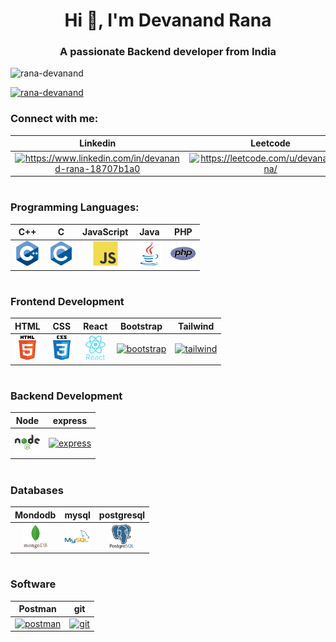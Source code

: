 <h1 align="center">Hi 👋, I'm Devanand Rana</h1>
<h3 align="center">A passionate Backend developer from India</h3>

<p align="left"> <img src="https://komarev.com/ghpvc/?username=rana-devanand&label=Profile%20views&color=0e75b6&style=flat" alt="rana-devanand" /> </p>

<p align="left"> <a href="https://github.com/ryo-ma/github-profile-trophy"><img src="https://github-profile-trophy.vercel.app/?username=rana-devanand" alt="rana-devanand" /></a> </p>


<h3 align="left">Connect with me:</h3>
<p align="left">

| Linkedin  | Leetcode | gfg |
|:----:|:-----:|:------:|
|<a href="https://linkedin.com/in/https://www.linkedin.com/in/devanand-rana-18707b1a0" target="blank"><img align="center" src="https://raw.githubusercontent.com/rahuldkjain/github-profile-readme-generator/master/src/images/icons/Social/linked-in-alt.svg" alt="https://www.linkedin.com/in/devanand-rana-18707b1a0" height="30" width="40" /></a> | <a href="https://www.leetcode.com/https://leetcode.com/u/devanand_rana/" target="blank"><img align="center" src="https://raw.githubusercontent.com/rahuldkjain/github-profile-readme-generator/master/src/images/icons/Social/leet-code.svg" alt="https://leetcode.com/u/devanand_rana/" height="30" width="40" /></a>|<a href="https://www.geeksforgeeks.org/user/devanandrana168/" target="blank"><img align="center" src="https://github.com/user-attachments/assets/bd0e4eb0-7cff-4247-b71f-1198061a33d4" alt="https://leetcode.com/u/devanand_rana/" height="30" width="40" /></a>
</p>

#
<h3 align="left">Programming Languages:</h3>

<p align="left"> 

| C++  | C |  JavaScript | Java | PHP |
|:----:|:-----:|:----:|:-----:|:-----:|
|<a href="https://www.w3schools.com/cpp/" target="_blank" rel="noreferrer"> <img src="https://raw.githubusercontent.com/devicons/devicon/master/icons/cplusplus/cplusplus-original.svg" alt="cplusplus" width="40" height="40"/> </a> | <a href="https://www.cprogramming.com/" target="_blank" rel="noreferrer"> <img src="https://raw.githubusercontent.com/devicons/devicon/master/icons/c/c-original.svg" alt="c" width="40" height="40"/> </a> | <a href="https://developer.mozilla.org/en-US/docs/Web/JavaScript" target="_blank" rel="noreferrer"> <img src="https://raw.githubusercontent.com/devicons/devicon/master/icons/javascript/javascript-original.svg" alt="javascript" width="40" height="40"/> </a> | <a href="https://www.java.com" target="_blank" rel="noreferrer"> <img src="https://raw.githubusercontent.com/devicons/devicon/master/icons/java/java-original.svg" alt="java" width="40" height="40"/> </a> |<a href="https://www.php.net" target="_blank" rel="noreferrer"> <img src="https://raw.githubusercontent.com/devicons/devicon/master/icons/php/php-original.svg" alt="php" width="40" height="40"/> </a>|
</p>

#
<h3 align="left">Frontend Development</h3>

<p align="left">
  
| HTML  | CSS |  React | Bootstrap | Tailwind |
|:----:|:-----:|:----:|:-----:|:-----:|
|<a href="https://www.w3.org/html/" target="_blank" rel="noreferrer"> <img src="https://raw.githubusercontent.com/devicons/devicon/master/icons/html5/html5-original-wordmark.svg" alt="html5" width="40" height="40"/> </a> |<a href="https://www.w3schools.com/css/" target="_blank" rel="noreferrer"> <img src="https://raw.githubusercontent.com/devicons/devicon/master/icons/css3/css3-original-wordmark.svg" alt="css3" width="40" height="40"/> </a> |<a href="https://reactjs.org/" target="_blank" rel="noreferrer"> <img src="https://raw.githubusercontent.com/devicons/devicon/master/icons/react/react-original-wordmark.svg" alt="react" width="40" height="40"/> </a>|<a href="https://getbootstrap.com" target="_blank" rel="noreferrer"> <img src="https://github.com/user-attachments/assets/b6d30179-63a4-4f89-a225-fcbf32584903" alt="bootstrap" width="40" height="40"/> </a>|<a href="https://tailwindcss.com/" target="_blank" rel="noreferrer"> <img src="https://www.vectorlogo.zone/logos/tailwindcss/tailwindcss-icon.svg" alt="tailwind" width="40" height="40"/> </a>|
</p>

#
<h3 align="left">Backend Development</h3>

<p align="left">
  
| Node  | express |  
|:----:|:-----:|
|<a href="https://nodejs.org" target="_blank" rel="noreferrer"> <img src="https://raw.githubusercontent.com/devicons/devicon/master/icons/nodejs/nodejs-original-wordmark.svg" alt="nodejs" width="40" height="40"/> </a>|<a href="https://expressjs.com" target="_blank" rel="noreferrer"> <img src="https://github.com/user-attachments/assets/66d6ef8e-b544-40c5-8eef-1b9305766e20" alt="express" width="40" height="40"/> </a>|
</p>


#
<h3 align="left">Databases</h3>

<p align="left">
  
| Mondodb  | mysql | postgresql |  
|:----:|:-----:|:---------:|
|<a href="https://www.mongodb.com/" target="_blank" rel="noreferrer"> <img src="https://raw.githubusercontent.com/devicons/devicon/master/icons/mongodb/mongodb-original-wordmark.svg" alt="mongodb" width="40" height="40"/> </a>|<a href="https://www.mysql.com/" target="_blank" rel="noreferrer"> <img src="https://raw.githubusercontent.com/devicons/devicon/master/icons/mysql/mysql-original-wordmark.svg" alt="mysql" width="40" height="40"/> </a>|<a href="https://www.postgresql.org" target="_blank" rel="noreferrer"> <img src="https://raw.githubusercontent.com/devicons/devicon/master/icons/postgresql/postgresql-original-wordmark.svg" alt="postgresql" width="40" height="40"/> </a> |
</p>

#
<h3 align="left">Software</h3>
<p align="left">

| Postman  | git  |
|:-------:|:-------:|
|<a href="https://postman.com" target="_blank" rel="noreferrer"> <img src="https://www.vectorlogo.zone/logos/getpostman/getpostman-icon.svg" alt="postman" width="40" height="40"/> </a>|<a href="https://git-scm.com/" target="_blank" rel="noreferrer"> <img src="https://www.vectorlogo.zone/logos/git-scm/git-scm-icon.svg" alt="git" width="40" height="40"/> </a> |
</p>



<!-- <p><img align="left" src="https://github-readme-stats.vercel.app/api/top-langs?username=rana-devanand&show_icons=true&locale=en&layout=compact" alt="rana-devanand" /></p> -->

<!-- <p>&nbsp;<img align="center" src="https://github-readme-stats.vercel.app/api?username=rana-devanand&show_icons=true&locale=en" alt="rana-devanand" /></p> -->

<!-- <p><img align="center" src="https://github-readme-streak-stats.herokuapp.com/?user=rana-devanand&" alt="rana-devanand" /></p> -->
